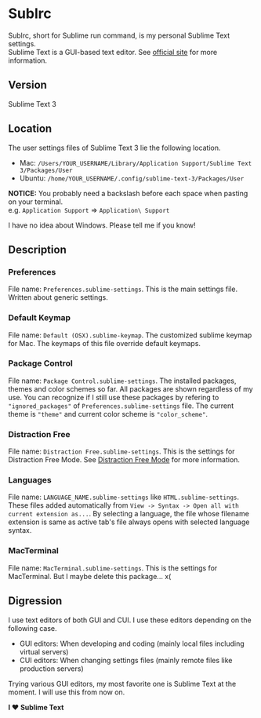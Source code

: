 # Sublrc
Sublrc, short for Sublime run command, is my personal Sublime Text settings.  
Sublime Text is a GUI-based text editor. See [official site](https://www.sublimetext.com) for more information.

## Version
Sublime Text 3

## Location
The user settings files of Sublime Text 3 lie the following location.

* Mac: `/Users/YOUR_USERNAME/Library/Application Support/Sublime Text 3/Packages/User`
* Ubuntu: `/home/YOUR_USERNAME/.config/sublime-text-3/Packages/User`

**NOTICE:** You probably need a backslash before each space when pasting on your terminal.  
e.g. `Application Support` => `Application\ Support`

I have no idea about Windows. Please tell me if you know!

## Description
### Preferences
File name: `Preferences.sublime-settings`. This is the main settings file. Written about generic settings.

### Default Keymap
File name: `Default (OSX).sublime-keymap`. The customized sublime keymap for Mac. The keymaps of this file override default keymaps.

### Package Control
File name: `Package Control.sublime-settings`. The installed packages, themes and color schemes so far. All packages are shown regardless of my use. You can recognize if I still use these packages by refering to `"ignored_packages"` of `Preferences.sublime-settings` file. The current theme is `"theme"` and current color scheme is `"color_scheme"`.

### Distraction Free
File name: `Distraction Free.sublime-settings`. This is the settings for Distraction Free Mode. See [Distraction Free Mode](https://www.sublimetext.com/docs/3/distraction_free.html) for more information.

### Languages
File name: `LANGUAGE_NAME.sublime-settings` like `HTML.sublime-settings`. These files added automatically from `View -> Syntax -> Open all with current extension as...`. By selecting a language, the file whose filename extension is same as active tab's file always opens with selected language syntax.

### MacTerminal
File name: `MacTerminal.sublime-settings`. This is the settings for MacTerminal. But I maybe delete this package... x(

## Digression
I use text editors of both GUI and CUI. I use these editors depending on the following case.

* GUI editors: When developing and coding (mainly local files including virtual servers)
* CUI editors: When changing settings files (mainly remote files like production servers)

Trying various GUI editors, my most favorite one is Sublime Text at the moment. I will use this from now on.

**I :heart: Sublime Text**

